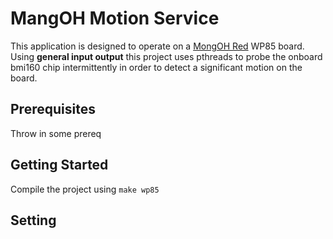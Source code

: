 MangOH Motion Service
======
This application is designed to operate on a [MongOH Red](https://mangoh.io/mangoh-red-new) WP85 board. Using **general input output** this project uses pthreads to probe the onboard bmi160 chip intermittently in order to detect a significant motion on the board.

## Prerequisites
Throw in some prereq

## Getting Started
Compile the project using 
``make wp85``

## Setting 

